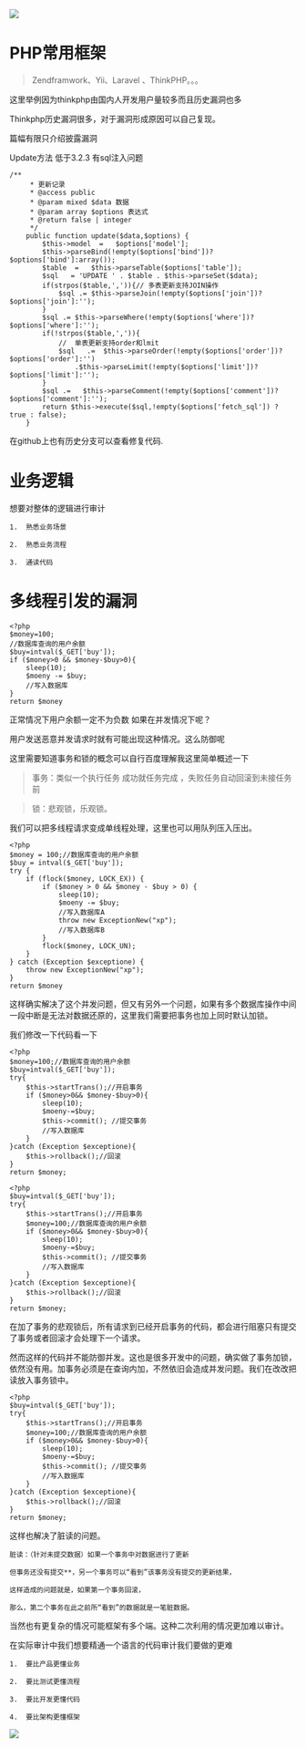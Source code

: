 ![](https://upload-images.jianshu.io/upload_images/6943526-582bddad43380f41.png?imageMogr2/auto-orient/strip%7CimageView2/2/w/1240)


# PHP常用框架

>Zendframwork、Yii、Laravel 、ThinkPHP。。。

这里举例因为thinkphp由国内人开发用户量较多而且历史漏洞也多

Thinkphp历史漏洞很多，对于漏洞形成原因可以自己复现。

篇幅有限只介绍披露漏洞

Update方法 低于3.2.3 有sql注入问题

```
/**
     * 更新记录
     * @access public
     * @param mixed $data 数据
     * @param array $options 表达式
     * @return false | integer
     */
    public function update($data,$options) {
        $this->model  =   $options['model'];
        $this->parseBind(!empty($options['bind'])?$options['bind']:array());
        $table  =   $this->parseTable($options['table']);
        $sql   = 'UPDATE ' . $table . $this->parseSet($data);
        if(strpos($table,',')){// 多表更新支持JOIN操作
            $sql .= $this->parseJoin(!empty($options['join'])?$options['join']:'');
        }
        $sql .= $this->parseWhere(!empty($options['where'])?$options['where']:'');
        if(!strpos($table,',')){
            //  单表更新支持order和lmit
            $sql   .=  $this->parseOrder(!empty($options['order'])?$options['order']:'')
                .$this->parseLimit(!empty($options['limit'])?$options['limit']:'');
        }
        $sql .=   $this->parseComment(!empty($options['comment'])?$options['comment']:'');
        return $this->execute($sql,!empty($options['fetch_sql']) ? true : false);
    }
```

在github上也有历史分支可以查看修复代码.

# 业务逻辑

想要对整体的逻辑进行审计
```
1.  熟悉业务场景

2.  熟悉业务流程

3.  通读代码
```
# 多线程引发的漏洞

```
<?php
$money=100;
//数据库查询的用户余额
$buy=intval($_GET['buy']);
if ($money>0 && $money-$buy>0){
    sleep(10);
    $moeny -= $buy;
    //写入数据库
}
return $money
```

正常情况下用户余额一定不为负数 如果在并发情况下呢？

用户发送恶意并发请求时就有可能出现这种情况。这么防御呢

这里需要知道事务和锁的概念可以自行百度理解我这里简单概述一下

>事务：类似一个执行任务 成功就任务完成 ，失败任务自动回滚到未接任务前

>锁：悲观锁，乐观锁。

我们可以把多线程请求变成单线程处理，这里也可以用队列压入压出。

```
<?php
$money = 100;//数据库查询的用户余额
$buy = intval($_GET['buy']);
try {
    if (flock($money, LOCK_EX)) {
        if ($money > 0 && $money - $buy > 0) {
            sleep(10);
            $moeny -= $buy;
            //写入数据库A
            throw new ExceptionNew("xp");
            //写入数据库B
        }
        flock($money, LOCK_UN);
    }
} catch (Exception $exceptione) {
    throw new ExceptionNew("xp");
}
return $money
```

这样确实解决了这个并发问题，但又有另外一个问题，如果有多个数据库操作中间一段中断是无法对数据还原的，这里我们需要把事务也加上同时默认加锁。

我们修改一下代码看一下

```
<?php
$money=100;//数据库查询的用户余额
$buy=intval($_GET['buy']);
try{
    $this->startTrans();//开启事务
    if ($money>0&& $money-$buy>0){
        sleep(10);
        $moeny-=$buy;
        $this->commit(); //提交事务
        //写入数据库
    }
}catch (Exception $exceptione){
    $this->rollback();//回滚
}
return $money;

<?php
$buy=intval($_GET['buy']);
try{
    $this->startTrans();//开启事务
    $money=100;//数据库查询的用户余额
    if ($money>0&& $money-$buy>0){
        sleep(10);
        $moeny-=$buy;
        $this->commit(); //提交事务
        //写入数据库
    }
}catch (Exception $exceptione){
    $this->rollback();//回滚
}
return $money;
```

在加了事务的悲观锁后，所有请求到已经开启事务的代码，都会进行阻塞只有提交了事务或者回滚才会处理下一个请求。

然而这样的代码并不能防御并发。这也是很多开发中的问题，确实做了事务加锁，依然没有用。加事务必须是在查询内加，不然依旧会造成并发问题。我们在改改把读放入事务锁中。

```
<?php
$buy=intval($_GET['buy']);
try{
    $this->startTrans();//开启事务
    $money=100;//数据库查询的用户余额
    if ($money>0&& $money-$buy>0){
        sleep(10);
        $moeny-=$buy;
        $this->commit(); //提交事务
        //写入数据库
    }
}catch (Exception $exceptione){
    $this->rollback();//回滚
}
return $money;
```

这样也解决了脏读的问题。
```
脏读：（针对未提交数据）如果一个事务中对数据进行了更新

但事务还没有提交**，另一个事务可以“看到”该事务没有提交的更新结果，

这样造成的问题就是，如果第一个事务回滚，

那么，第二个事务在此之前所“看到”的数据就是一笔脏数据。
```
当然也有更复杂的情况可能框架有多个端。这种二次利用的情况更加难以审计。

在实际审计中我们想要精通一个语言的代码审计我们要做的更难
```
1.  要比产品更懂业务

2.  要比测试更懂流程

3.  要比开发更懂代码

4.  要比架构更懂框架
```
![](https://upload-images.jianshu.io/upload_images/6943526-f471a8c0fcee129f.gif?imageMogr2/auto-orient/strip)
